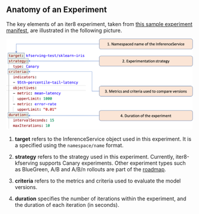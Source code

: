 ## Anatomy of an Experiment

The key elements of an iter8 experiment, taken from [this sample experiment manifest](../samples/experiments/example1.yaml), are illustrated in the following picture.

![Anatomy of an experiment](images/anatomyofanexperiment.png)

1. **target** refers to the InferenceService object used in this experiment. It is a specified using the `namespace/name` format.

2. **strategy** refers to the strategy used in this experiment. Currently, iter8-kfserving supports Canary experiments. Other experiment types such as BlueGreen, A/B and A/B/n rollouts are part of the [roadmap](roadmap.md).

3. **criteria** refers to the metrics and criteria used to evaluate the model versions.

4. **duration** specifies the number of iterations within the experiment, and the duration of each iteration (in seconds).